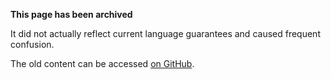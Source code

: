 **This page has been archived**

It did not actually reflect current language guarantees and caused frequent confusion.

The old content can be accessed [on GitHub](https://github.com/rust-lang/unsafe-code-guidelines/blob/c138499c1de03b908dfe719a41193c84f8146883/reference/src/optimizations/return_value_optimization.md).
